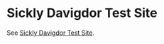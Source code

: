 Sickly Davigdor Test Site
=========================

See [Sickly Davigdor Test Site](http://sick0.github.io/sickly-davigdor/).
